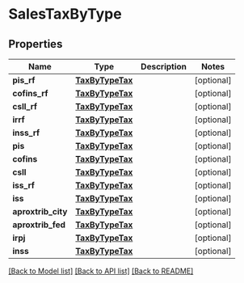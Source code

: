 # SalesTaxByType

## Properties
Name | Type | Description | Notes
------------ | ------------- | ------------- | -------------
**pis_rf** | [**TaxByTypeTax**](TaxByTypeTax.md) |  | [optional] 
**cofins_rf** | [**TaxByTypeTax**](TaxByTypeTax.md) |  | [optional] 
**csll_rf** | [**TaxByTypeTax**](TaxByTypeTax.md) |  | [optional] 
**irrf** | [**TaxByTypeTax**](TaxByTypeTax.md) |  | [optional] 
**inss_rf** | [**TaxByTypeTax**](TaxByTypeTax.md) |  | [optional] 
**pis** | [**TaxByTypeTax**](TaxByTypeTax.md) |  | [optional] 
**cofins** | [**TaxByTypeTax**](TaxByTypeTax.md) |  | [optional] 
**csll** | [**TaxByTypeTax**](TaxByTypeTax.md) |  | [optional] 
**iss_rf** | [**TaxByTypeTax**](TaxByTypeTax.md) |  | [optional] 
**iss** | [**TaxByTypeTax**](TaxByTypeTax.md) |  | [optional] 
**aproxtrib_city** | [**TaxByTypeTax**](TaxByTypeTax.md) |  | [optional] 
**aproxtrib_fed** | [**TaxByTypeTax**](TaxByTypeTax.md) |  | [optional] 
**irpj** | [**TaxByTypeTax**](TaxByTypeTax.md) |  | [optional] 
**inss** | [**TaxByTypeTax**](TaxByTypeTax.md) |  | [optional] 

[[Back to Model list]](../README.md#documentation-for-models) [[Back to API list]](../README.md#documentation-for-api-endpoints) [[Back to README]](../README.md)


